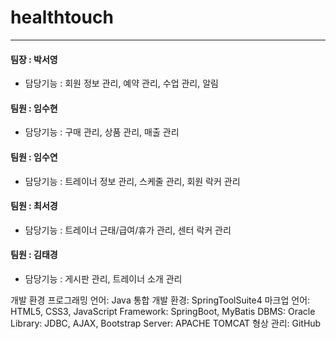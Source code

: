 # healthtouch
***
#### 팀장 : 박서영
  * 담당기능 : 회원 정보 관리, 예약 관리, 수업 관리, 알림
#### 팀원 : 임수현
  * 담당기능 : 구매 관리, 상품 관리, 매출 관리
#### 팀원 : 임수연
  * 담당기능 : 트레이너 정보 관리, 스케줄 관리, 회원 락커 관리 
#### 팀원 : 최서경
  * 담당기능 : 트레이너 근태/급여/휴가 관리, 센터 락커 관리
#### 팀원 : 김태경
  * 담당기능 : 게시판 관리, 트레이너 소개 관리

개발 환경
프로그래밍 언어: Java
통합 개발 환경: SpringToolSuite4
마크업 언어: HTML5, CSS3, JavaScript
Framework: SpringBoot, MyBatis
DBMS: Oracle
Library: JDBC, AJAX, Bootstrap
Server: APACHE TOMCAT
형상 관리: GitHub
